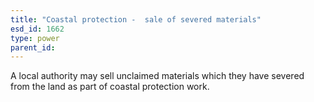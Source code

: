 ```yaml
---
title: "Coastal protection -  sale of severed materials"
esd_id: 1662
type: power
parent_id:  
---
```


A local authority may sell unclaimed materials which they have severed from the land as part of coastal protection work. 

